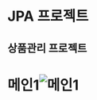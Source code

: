 # JPA 프로젝트

## 상품관리 프로젝트

# 메인1![메인1](https://user-images.githubusercontent.com/53933920/145717437-e475e9e9-6262-4db9-a9df-ed1656f50ad7.JPG)
